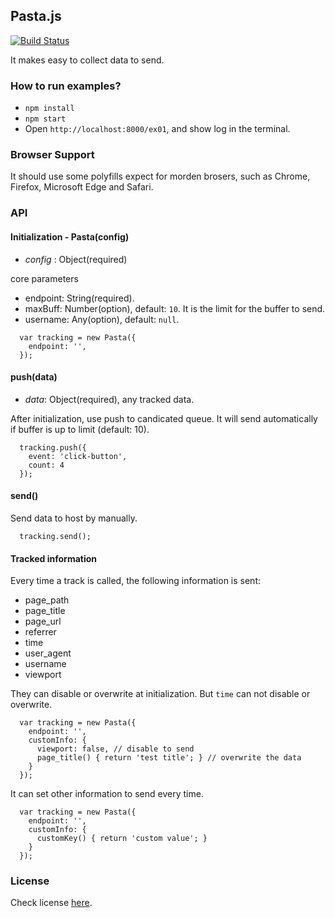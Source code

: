 ## Pasta.js

[![Build Status](https://travis-ci.org/polydice/Pasta.js.svg)](https://travis-ci.org/polydice/Pasta.js)

It makes easy to collect data to send.

### How to run examples?
- `npm install`
- `npm start`
- Open `http://localhost:8000/ex01`, and show log in the terminal.

### Browser Support
It should use some polyfills expect for morden brosers, such as Chrome, Firefox, Microsoft Edge and Safari.

### API

#### Initialization - Pasta(config)
- *config* : Object(required)

core parameters

- endpoint: String(required).
- maxBuff: Number(option), default: `10`. It is the limit for the buffer to send.
- username: Any(option), default: `null`.


```
  var tracking = new Pasta({
    endpoint: '',
  });
```

#### push(data)

- *data*: Object(required), any tracked data.

After initialization, use push to candicated queue. It will send automatically if buffer is up to limit (default: 10).

```
  tracking.push({
    event: 'click-button',
    count: 4
  });
```

#### send()

Send data to host by manually.

```
  tracking.send();
```

#### Tracked information

Every time a track is called, the following information is sent:

- page_path
- page_title
- page_url
- referrer
- time
- user_agent
- username
- viewport

They can disable or overwrite at initialization. But `time` can not disable or overwrite.

```
  var tracking = new Pasta({
    endpoint: '',
    customInfo: {
      viewport: false, // disable to send
      page_title() { return 'test title'; } // overwrite the data
    }
  });
```

It can set other information to send every time.

```
  var tracking = new Pasta({
    endpoint: '',
    customInfo: {
      customKey() { return 'custom value'; }
    }
  });
```

### License
Check license [here](https://github.com/polydice/Pasta.js/blob/master/LICENSE).
